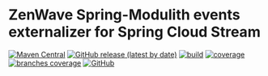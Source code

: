ZenWave Spring-Modulith events externalizer for Spring Cloud Stream
=====================================


[![Maven Central](https://img.shields.io/maven-central/v/io.zenwave360.sdk/spring-modulith-events-scs.svg?label=Maven%20Central&logo=apachemaven)](https://search.maven.org/artifact/io.zenwave360.sdk/spring-modulith-events-scs)
[![GitHub release (latest by date)](https://img.shields.io/github/v/release/ZenWave360/spring-modulith-events-scs?logo=GitHub)](https://github.com/ZenWave360/spring-modulith-events-scs/releases)
[![build](https://github.com/ZenWave360/spring-modulith-events-scs/workflows/Build/badge.svg)](https://github.com/ZenWave360/spring-modulith-events-scs/actions/workflows/build.yml)
[![coverage](https://raw.githubusercontent.com/ZenWave360/spring-modulith-events-scs/badges/jacoco.svg)](https://github.com/ZenWave360/spring-modulith-events-scs/actions/workflows/build.yml)
[![branches coverage](https://raw.githubusercontent.com/ZenWave360/spring-modulith-events-scs/badges/branches.svg)](https://github.com/ZenWave360/spring-modulith-events-scs/actions/workflows/build.yml)
[![GitHub](https://img.shields.io/github/license/ZenWave360/spring-modulith-events-scs)](https://github.com/ZenWave360/spring-modulith-events-scs/blob/main/LICENSE)



